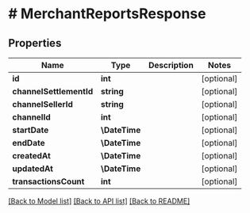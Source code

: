 # # MerchantReportsResponse

## Properties

Name | Type | Description | Notes
------------ | ------------- | ------------- | -------------
**id** | **int** |  | [optional]
**channelSettlementId** | **string** |  | [optional]
**channelSellerId** | **string** |  | [optional]
**channelId** | **int** |  | [optional]
**startDate** | **\DateTime** |  | [optional]
**endDate** | **\DateTime** |  | [optional]
**createdAt** | **\DateTime** |  | [optional]
**updatedAt** | **\DateTime** |  | [optional]
**transactionsCount** | **int** |  | [optional]

[[Back to Model list]](../../README.md#models) [[Back to API list]](../../README.md#endpoints) [[Back to README]](../../README.md)
